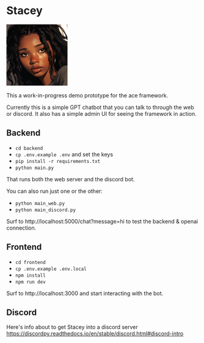 # Stacey
![stacey-160.png](frontend/public/images/stacey-160.png)

This a work-in-progress demo prototype for the ace framework.

Currently this is a simple GPT chatbot that you can talk to through the web or discord.
It also has a simple admin UI for seeing the framework in action.

## Backend
- `cd backend`
- `cp .env.example .env` and set the keys
- `pip install -r requirements.txt`
- `python main.py`

That runs both the web server and the discord bot.

You can also run just one or the other:
- `python main_web.py`
- `python main_discord.py`

Surf to http://localhost:5000/chat?message=hi to test the backend & openai connection.

## Frontend
- `cd frontend`
- `cp .env.example .env.local`
- `npm install`
- `npm run dev`

Surf to http://localhost:3000 and start interacting with the bot.

## Discord

Here's info about to get Stacey into a discord server
https://discordpy.readthedocs.io/en/stable/discord.html#discord-intro